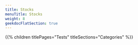 ```yaml
---
title: Stocks
menuTitle: Stocks
weight: 8 
geekdocFlatSection: true
---
```


{{% children titlePages="Tests" titleSections="Categories" %}}
